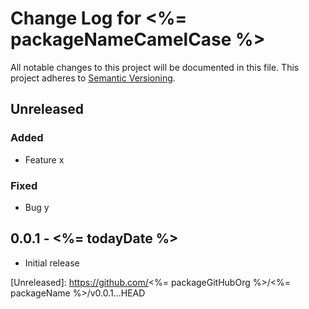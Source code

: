 # Change Log for <%= packageNameCamelCase %>
All notable changes to this project will be documented in this file.
This project adheres to [Semantic Versioning](http://semver.org/).

## Unreleased

### Added
- Feature x

### Fixed
- Bug y

## 0.0.1 - <%= todayDate %>
- Initial release

[Unreleased]: https://github.com/<%= packageGitHubOrg %>/<%= packageName %>/v0.0.1...HEAD
